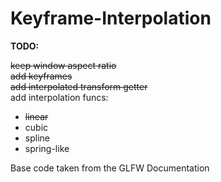# Keyframe-Interpolation
 
**TODO:**

   ~~keep window aspect ratio~~ <br />
   ~~add keyframes~~ <br />
   ~~add interpolated transform getter~~ <br />
   add interpolation funcs: <br />
   - ~~linear~~
   - cubic
   - spline
   - spring-like


Base code taken from the GLFW Documentation
